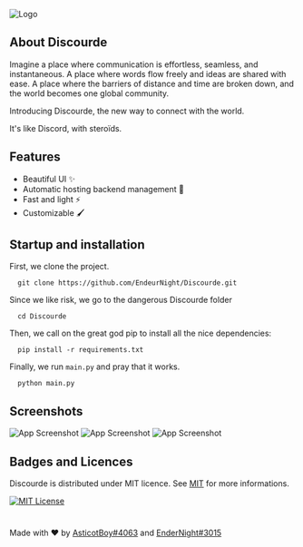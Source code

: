 ![Logo](https://zupimages.net/up/23/03/hojv.png)


## About Discourde

Imagine a place where communication is effortless, seamless, and instantaneous. A place where words flow freely and ideas are shared with ease. A place where the barriers of distance and time are broken down, and the world becomes one global community.

Introducing Discourde, the new way to connect with the world. 

It's like Discord, with steroïds.
## Features

- Beautiful UI ✨
- Automatic hosting backend management 🫥
- Fast and light ⚡
- Customizable 🖌️
## Startup and installation

First, we clone the project.

```
  git clone https://github.com/EndeurNight/Discourde.git
```

Since we like risk, we go to the dangerous Discourde folder

```
  cd Discourde
```

Then, we call on the great god pip to install all the nice dependencies: 

```
  pip install -r requirements.txt
```

Finally, we run ``main.py`` and pray that it works.

```
  python main.py
```
## Screenshots

![App Screenshot](https://zupimages.net/up/23/04/wun9.png)
![App Screenshot](https://zupimages.net/up/23/04/iolz.png)
![App Screenshot](https://zupimages.net/up/23/04/7sjr.png)



## Badges and Licences

Discourde is distributed under MIT licence.
See [MIT](https://choosealicense.com/licenses/mit/) for more informations.


[![MIT License](https://img.shields.io/badge/License-MIT-green.svg)](https://choosealicense.com/licenses/mit/)






#


Made with ❤️ by [AsticotBoy#4063](https://www.github.com/asticotboy) and [EnderNight#3015](https://www.github.com/asticotboy)